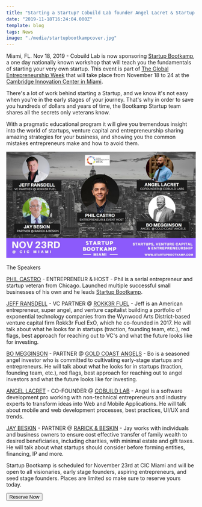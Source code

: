 ```yaml
---
title: "Starting a Startup? Cobuild Lab founder Angel Lacret & Startup Bootkamp will teach you how at The Global Entrepreneurship Week"
date: "2019-11-18T16:24:04.000Z"
template: blog
tags: News
image: "./media/startupbootkampcover.jpg"
---
```

Miami, FL. Nov 18, 2019 -  Cobuild Lab is now sponsoring <a target="_blank" href="https://www.startupbootkamp.com/miami3"> Startup Bootkamp</a>, a one day nationally known workshop that will  teach you the fundamentals of starting your very own startup. This event is part of <a target="_blank" href="https://www.genglobal.org/gew"> The Global Entrepreneurship Week</a> that will take place from November 18 to 24 at the <a target="_blank" href="https://www.linkedin.com/company/cicnow/"> Cambridge Innovation Center in Miami</a>. 

There's a lot of work behind starting a Startup, and we know it's not easy when you're in the early stages of your journey. That's why in order to save you hundreds of dollars and years of time, the Bootkamp Startup team shares all the secrets only veterans know.

With a pragmatic educational program it will give you tremendous insight into the world of startups, venture capital and entrepreneurship sharing amazing strategies for your  business, and showing you the common mistakes entrepreneurs make and how to avoid them.

<img src="src/pages/blog/media/startupbootkamp1.jpg">

<title-3 align="centered"> The Speakers</title-3>

<a target="_blank" href="https://www.linkedin.com/in/thephilcastro/#"> PHIL CASTRO</a> - ENTREPRENEUR & HOST - Phil is a serial entrepreneur and startup veteran from Chicago. Launched multiple successful small businesses of his own and he leads <a target="_blank" href="https://www.startupbootkamp.com/miami3"> Startup Bootkamp</a>.

<a target="_blank" href="https://www.linkedin.com/in/jeffransdell/"> JEFF RANSDELL</a> - VC PARTNER @ <a target="_blank" href="https://www.rokk3rfuel.com/"> ROKK3R FUEL</a> - Jeff is an American entrepreneur, super angel, and venture capitalist building a portfolio of exponential technology companies from the Wynwood Arts District-based venture capital firm Rokk3r Fuel ExO, which he co-founded in 2017. He will talk about what he looks for in startups (traction, founding team, etc.), red flags, best approach for reaching out to VC's and what the future looks like for investing.

<a target="_blank" href="https://www.linkedin.com/in/bo-megginson-70655433/"> BO MEGGINSON</a> - PARTNER @ <a target="_blank" href="https://goldcoastangels.vc/"> GOLD COAST ANGELS</a> - Bo is a seasoned angel investor who is committed to cultivating early-stage startups and entrepreneurs.  He will talk about what he looks for in startups (traction, founding team, etc.), red flags, best approach for reaching out to angel investors and what the future looks like for investing.


<a target="_blank" href="https://www.linkedin.com/in/alacret/"> ANGEL LACRET</a> - CO-FOUNDER @ <a target="_blank" href="https://cobuildlab.com/"> COBUILD LAB</a> - Angel  is a software development pro working with non-technical entrepreneurs and industry experts to transform ideas into Web and Mobile Applications. He will  talk about mobile and web development processes, best practices, UI/UX and trends.

<a target="_blank" href="https://www.linkedin.com/in/jaybeskin/"> JAY BESKIN</a> - PARTNER @ <a target="_blank" href="https://www.rblawfl.com/"> RARICK & BESKIN</a> - Jay works with individuals and business owners to ensure cost effective transfer of family wealth to desired beneficiaries, including charities, with minimal estate and gift taxes. He will talk about what startups should consider before forming entities, financing, IP and more.

Startup Bootkamp is scheduled for November 23rd at CIC Miami and  will be open to all visionaries, early stage founders, aspiring entrepreneurs, and seed stage founders. Places are limited so make sure to reserve yours today.

<a target="_blank" href="https://https://www.startupbootkamp.com/miami3"><button type="button" class="button is-primary">Reserve Now</button></a>


<youtube-video id="https://www.youtube.com/watch?v=KuPGTANf-Rs&feature=emb_title"></youtube-video>
